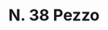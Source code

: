 ---
title: "N. 38 Pezzo"
permalink: "/edition/plant038/"
plant-name: "N. 38"
plant-number: "038"
plant-xml: "/assets/xml/plant038.xml"
plant-img1: "/assets/img/plant038_verso.jpg"
plant-img2: "/assets/img/plant038.jpg"
plant-title: "N. 38 Pezzo"
plant-wfo-link: ""
plant-kew-link: ""
plant-taxon-content: "Picea excelsa Lk."
layout: single-xml
---